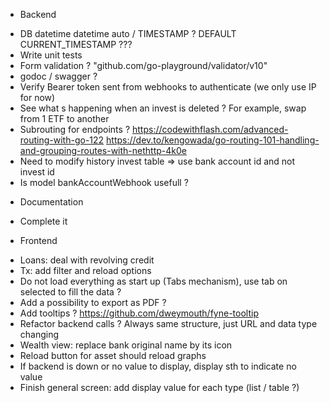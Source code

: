 * Backend
- DB datetime datetime auto / TIMESTAMP ? DEFAULT CURRENT_TIMESTAMP ???
- Write unit tests
- Form validation ? "github.com/go-playground/validator/v10"
- godoc / swagger ?
- Verify Bearer token sent from webhooks to authenticate (we only use IP for now)
- See what s happening when an invest is deleted ? For example, swap from 1 ETF to another
- Subrouting for endpoints ?
    https://codewithflash.com/advanced-routing-with-go-122
    https://dev.to/kengowada/go-routing-101-handling-and-grouping-routes-with-nethttp-4k0e
- Need to modify history invest table => use bank account id and not invest id
- Is model bankAccountWebhook usefull ?

* Documentation
- Complete it

* Frontend
- Loans: deal with revolving credit
- Tx: add filter and reload options
- Do not load everything as start up (Tabs mechanism), use tab on selected to fill the data ?
- Add a possibility to export as PDF ?
- Add tooltips ? https://github.com/dweymouth/fyne-tooltip
- Refactor backend calls ? Always same structure, just URL and data type changing
- Wealth view: replace bank original name by its icon
- Reload button for asset should reload graphs
- If backend is down or no value to display, display sth to indicate no value
- Finish general screen: add display value for each type (list / table ?)
